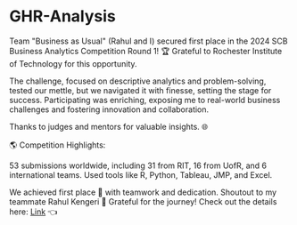 # GHR-Analysis


Team "Business as Usual" (Rahul and I) secured  first place in the 2024 SCB Business Analytics Competition Round 1! 🏆 Grateful to Rochester Institute of Technology for this opportunity.

The challenge, focused on descriptive analytics and problem-solving, tested our mettle, but we navigated it with finesse, setting the stage for success. Participating was enriching, exposing me to real-world business challenges and fostering innovation and collaboration.

Thanks to judges and mentors for valuable insights. 🌐

🌎 Competition Highlights:

53 submissions worldwide, including 31 from RIT, 16 from UofR, and 6 international teams.
Used tools like R, Python, Tableau, JMP, and Excel.

We achieved first place 🥇 with teamwork and dedication. Shoutout to my teammate Rahul Kengeri 🙌 Grateful for the journey!
Check out the details here: [Link](https://www.google.com](https://www.rit.edu/business/sites/rit.edu.business/files/2023-12/2023%20Business%20Analytics%20Competition%20-Round%201%20Presentation%20Results.pdf)https://www.rit.edu/business/sites/rit.edu.business/files/2023-12/2023%20Business%20Analytics%20Competition%20-Round%201%20Presentation%20Results.pdf)  👈
